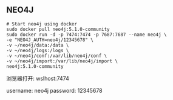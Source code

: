 ## NEO4J
```shell
# Start neo4j using docker
sudo docker pull neo4j:5.1.0-community
sudo docker run -d -p 7474:7474 -p 7687:7687 --name neo4j \
-e "NEO4J_AUTH=neo4j/12345678" \
-v ~/neo4j/data:/data \
-v ~/neo4j/logs:/logs \
-v ~/neo4j/conf:/var/lib/neo4j/conf \
-v ~/neo4j/import:/var/lib/neo4j/import \
neo4j:5.1.0-community
```
浏览器打开: wslhost:7474

username: neo4j
password: 12345678
